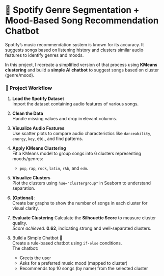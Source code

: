 # 🎵 Spotify Genre Segmentation + Mood-Based Song Recommendation Chatbot

Spotify’s music recommendation system is known for its accuracy. It suggests songs based on listening history and clusters similar audio features to identify genres and moods.

In this project, I recreate a simplified version of that process using **KMeans clustering** and build a **simple AI chatbot** to suggest songs based on cluster (genre/mood).

### 📌 Project Workflow

1. **Load the Spotify Dataset**  
   Import the dataset containing audio features of various songs.

2. **Clean the Data**  
   Handle missing values and drop irrelevant columns.

3. **Visualize Audio Features**  
   Use scatter plots to compare audio characteristics like `danceability`, `energy`, `key`, etc., and find patterns.

4. **Apply KMeans Clustering**  
   Fit a KMeans model to group songs into 6 clusters representing moods/genres:
   - `pop`, `rap`, `rock`, `latin`, `r&b`, and `edm`.

5. **Visualize Clusters**  
   Plot the clusters using `hue="clustergroup"` in Seaborn to understand separation.

6. **(Optional)**:  
   Create bar graphs to show the number of songs in each cluster for visual clarity.

7. **Evaluate Clustering**
   Calculate the **Silhouette Score** to measure cluster quality.  
   *Score achieved:* **0.62**, indicating strong and well-separated clusters.

8. Build a Simple Chatbot 🤖  
   Create a rule-based chatbot using `if-else` conditions.  
   The chatbot:
   - Greets the user
   - Asks for a preferred music mood (mapped to cluster)
   - Recommends top 10 songs (by name) from the selected cluster
